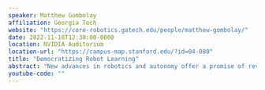 ```yaml
---
speaker: Matthew Gombolay
affiliation: Georgia Tech
website: "https://core-robotics.gatech.edu/people/matthew-gombolay/"
date: 2022-11-18T12:30:00-0000
location: NVIDIA Auditorium
location-url: "https://campus-map.stanford.edu/?id=04-080"
title: "Democratizing Robot Learning"
abstract: "New advances in robotics and autonomy offer a promise of revitalizing final assembly manufacturing, assisting in personalized at-home healthcare, and even scaling the power of earth-bound scientists for robotic space exploration. Yet, in real-world applications, autonomy is often run in the O-F-F mode because researchers fail to understand the human in human-in-the-loop systems. In this talk, I will share exciting research we are conducting at the nexus of human factors engineering and cognitive robotics to inform the design of human-robot interaction. In my talk, I will focus on our recent work on 1) enabling machines to learn skills from and model heterogeneous, suboptimal human decision-makers, 2) “white-box” that knowledge through explainable Artificial Intelligence (XAI) techniques, and 3) scale to coordinated control of stochastic human-robot teams. The goal of this research is to inform the design of autonomous teammates so that users want to turn – and benefit from turning – to the O-N mode."
youtube-code: ""
---
```

